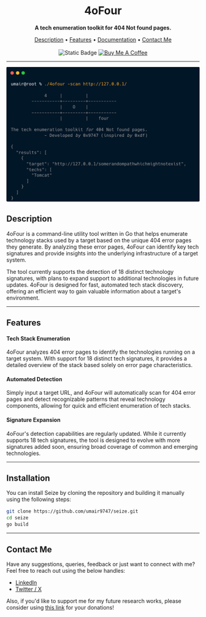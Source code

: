 
<h1 align="center">4oFour</h1>
<p align="center"><b>A tech enumeration toolkit for 404 Not found pages.</b></p>
<p align="center">
<a href="#description">Description</a> • <a href="#features">Features</a> • <a href="docs/documentation.md">Documentation</a> • <a href="#contactme">Contact Me</a><br><br>
<img alt="Static Badge" src="https://img.shields.io/badge/Built with-Golang-green?logo=gear">
  <a href="https://www.buymeacoffee.com/umair9747" target="_blank"><img src="https://www.buymeacoffee.com/assets/img/custom_images/orange_img.png" alt="Buy Me A Coffee" style="height: 21px !important;width: 94px !important;" ></a>
</p>
<hr>
<img src="./tool.png">
<br>
<div id="description">
<h2> Description </h2>
4oFour is a command-line utility tool written in Go that helps enumerate technology stacks used by a target based on the unique 404 error pages they generate. By analyzing these error pages, 4oFour can identify key tech signatures and provide insights into the underlying infrastructure of a target system.

The tool currently supports the detection of 18 distinct technology signatures, with plans to expand support to additional technologies in future updates. 4oFour is designed for fast, automated tech stack discovery, offering an efficient way to gain valuable information about a target's environment.
</div>
<hr style="height: 1px;">

<div id="features">
<h2> Features </h2>

<h4>Tech Stack Enumeration</h4>
4oFour analyzes 404 error pages to identify the technologies running on a target system. With support for 18 distinct tech signatures, it provides a detailed overview of the stack based solely on error page characteristics.

<h4>Automated Detection</h4>
Simply input a target URL, and 4oFour will automatically scan for 404 error pages and detect recognizable patterns that reveal technology components, allowing for quick and efficient enumeration of tech stacks.

<h4>Signature Expansion</h4>
4oFour's detection capabilities are regularly updated. While it currently supports 18 tech signatures, the tool is designed to evolve with more signatures added soon, ensuring broad coverage of common and emerging technologies.
</div>

<hr style="height: 1px;">

<div id="installation">
<h2> Installation </h2>
You can install Seize by cloning the repository and building it manually using the following steps:<br>

```bash
git clone https://github.com/umair9747/seize.git
cd seize
go build
```
</div>

<hr style="height: 1px;">

<div id="contactme">
<h2> Contact Me </h2>
Have any suggestions, queries, feedback or just want to connect with me? Feel free to reach out using the below handles:
<ul type="disc">
<li><a href="https://www.linkedin.com/in/umair-nehri-49699317a">LinkedIn</a></li>
<li><a href="https://twitter.com/0x9747/">Twitter / X</a></li>
</ul>

Also, if you'd like to support me for my future research works, please consider using <a href="https://www.buymeacoffee.com/umair9747">this link</a> for your donations!
</div>
